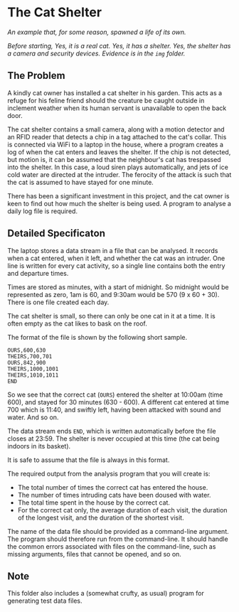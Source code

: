 # The Cat Shelter

_An example that, for some reason, spawned a life of its own._

_Before starting, Yes, it is a real cat. Yes, it has a shelter. Yes,
the shelter has a camera and security devices. Evidence is in the `img`
folder._

## The Problem

A kindly cat owner has installed a cat shelter in his garden. This acts 
as a refuge for his feline friend should the creature be caught outside in 
inclement weather when its human servant is unavailable to open the back door.

The cat shelter contains a small camera, along with a motion detector and an 
RFID reader that detects a chip in a tag attached to the cat's collar. This 
is connected via WiFi to a laptop in the house, where a program creates a log of 
when the cat enters and leaves the shelter. If the chip is not detected, but 
motion is, it can be assumed that the neighbour's cat has trespassed into the 
shelter. In this case, a loud siren plays automatically, and jets of ice cold 
water are directed at the intruder. The ferocity of the attack is such that 
the cat is assumed to have stayed for one minute.

There has been a significant investment in this project, and the cat owner 
is keen to find out how much the shelter is being used. A program to analyse a 
daily log file is required.

## Detailed Specificaton

The laptop stores a data stream in a file that can be analysed. It records when a 
cat entered, when it left, and whether the cat was an intruder. One line is written 
for every cat activity, so a single line contains both the entry and departure times.

Times are stored as minutes, with a start of midnight. So midnight would be 
represented as zero, 1am is 60, and 9:30am would be 570 (9 x 60 + 30). There 
is one file created each day.

The cat shelter is small, so there can only be one cat in it at a time. It is 
often empty as the cat likes to bask on the roof.

The format of the file is shown by the following short sample.

```text
OURS,600,630
THEIRS,700,701
OURS,842,900
THEIRS,1000,1001
THEIRS,1010,1011
END
```

So we see that the correct cat (``OURS``) entered the shelter at 
10:00am (time 600), and stayed for 30 minutes (630 - 600). A 
different cat entered at time 700 which is 11:40, and swiftly left, having
been attacked with sound and water. And so on.

The data stream ends ``END``, which is written automatically 
before the file closes at 23:59. The shelter is never occupied at this time
(the cat being indoors in its basket). 

It is safe to assume that the file is always in this format.

The required output from the analysis program that you will create is:

* The total number of times the correct cat has entered the house.
* The number of times intruding cats have been doused with water.
* The total time spent in the house by the correct cat.
* For the correct cat only, the average duration of each visit, the 
duration of the longest visit, and the duration of the shortest visit.

The name of the data file should be provided as a command-line 
argument. The program should therefore run from the command-line. It should 
handle the common errors associated with files on the command-line, such as
 missing arguments, files that cannot be opened, and so on.

 ## Note

 This folder also includes a (somewhat crufty, as usual) program for generating
 test data files.
 